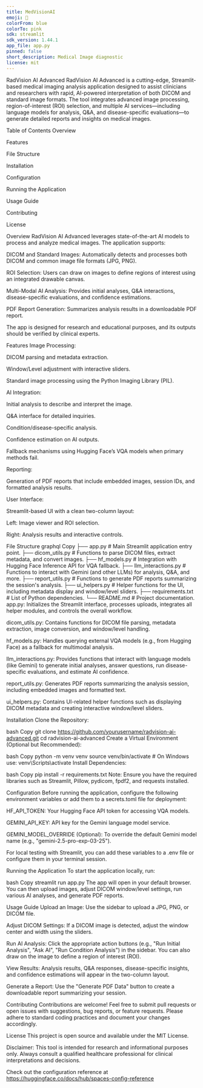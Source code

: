 ```yaml
---
title: MedVisionAI
emoji: 👀
colorFrom: blue
colorTo: pink
sdk: streamlit
sdk_version: 1.44.1
app_file: app.py
pinned: false
short_description: Medical Image diagnostic
license: mit
---
```

RadVision AI Advanced
RadVision AI Advanced is a cutting-edge, Streamlit-based medical imaging analysis application designed to assist clinicians and researchers with rapid, AI-powered interpretation of both DICOM and standard image formats. The tool integrates advanced image processing, region-of-interest (ROI) selection, and multiple AI services—including language models for analysis, Q&A, and disease-specific evaluations—to generate detailed reports and insights on medical images.

Table of Contents
Overview

Features

File Structure

Installation

Configuration

Running the Application

Usage Guide

Contributing

License

Overview
RadVision AI Advanced leverages state-of-the-art AI models to process and analyze medical images. The application supports:

DICOM and Standard Images: Automatically detects and processes both DICOM and common image file formats (JPG, PNG).

ROI Selection: Users can draw on images to define regions of interest using an integrated drawable canvas.

Multi-Modal AI Analysis: Provides initial analyses, Q&A interactions, disease-specific evaluations, and confidence estimations.

PDF Report Generation: Summarizes analysis results in a downloadable PDF report.

The app is designed for research and educational purposes, and its outputs should be verified by clinical experts.

Features
Image Processing:

DICOM parsing and metadata extraction.

Window/Level adjustment with interactive sliders.

Standard image processing using the Python Imaging Library (PIL).

AI Integration:

Initial analysis to describe and interpret the image.

Q&A interface for detailed inquiries.

Condition/disease-specific analysis.

Confidence estimation on AI outputs.

Fallback mechanisms using Hugging Face’s VQA models when primary methods fail.

Reporting:

Generation of PDF reports that include embedded images, session IDs, and formatted analysis results.

User Interface:

Streamlit-based UI with a clean two-column layout:

Left: Image viewer and ROI selection.

Right: Analysis results and interactive controls.

File Structure
graphql
Copy
├── app.py                  # Main Streamlit application entry point.
├── dicom_utils.py          # Functions to parse DICOM files, extract metadata, and convert images.
├── hf_models.py            # Integration with Hugging Face Inference API for VQA fallback.
├── llm_interactions.py     # Functions to interact with Gemini (and other LLMs) for analysis, Q&A, and more.
├── report_utils.py         # Functions to generate PDF reports summarizing the session's analysis.
├── ui_helpers.py           # Helper functions for the UI, including metadata display and window/level sliders.
├── requirements.txt        # List of Python dependencies.
└── README.md               # Project documentation.
app.py:
Initializes the Streamlit interface, processes uploads, integrates all helper modules, and controls the overall workflow.

dicom_utils.py:
Contains functions for DICOM file parsing, metadata extraction, image conversion, and window/level handling.

hf_models.py:
Handles querying external VQA models (e.g., from Hugging Face) as a fallback for multimodal analysis.

llm_interactions.py:
Provides functions that interact with language models (like Gemini) to generate initial analyses, answer questions, run disease-specific evaluations, and estimate AI confidence.

report_utils.py:
Generates PDF reports summarizing the analysis session, including embedded images and formatted text.

ui_helpers.py:
Contains UI-related helper functions such as displaying DICOM metadata and creating interactive window/level sliders.

Installation
Clone the Repository:

bash
Copy
git clone https://github.com/yourusername/radvision-ai-advanced.git
cd radvision-ai-advanced
Create a Virtual Environment (Optional but Recommended):

bash
Copy
python -m venv venv
source venv/bin/activate  # On Windows use: venv\Scripts\activate
Install Dependencies:

bash
Copy
pip install -r requirements.txt
Note: Ensure you have the required libraries such as Streamlit, Pillow, pydicom, fpdf2, and requests installed.

Configuration
Before running the application, configure the following environment variables or add them to a secrets.toml file for deployment:

HF_API_TOKEN:
Your Hugging Face API token for accessing VQA models.

GEMINI_API_KEY:
API key for the Gemini language model service.

GEMINI_MODEL_OVERRIDE (Optional):
To override the default Gemini model name (e.g., "gemini-2.5-pro-exp-03-25").

For local testing with Streamlit, you can add these variables to a .env file or configure them in your terminal session.

Running the Application
To start the application locally, run:

bash
Copy
streamlit run app.py
The app will open in your default browser. You can then upload images, adjust DICOM window/level settings, run various AI analyses, and generate PDF reports.

Usage Guide
Upload an Image:
Use the sidebar to upload a JPG, PNG, or DICOM file.

Adjust DICOM Settings:
If a DICOM image is detected, adjust the window center and width using the sliders.

Run AI Analysis:
Click the appropriate action buttons (e.g., "Run Initial Analysis", "Ask AI", "Run Condition Analysis") in the sidebar. You can also draw on the image to define a region of interest (ROI).

View Results:
Analysis results, Q&A responses, disease-specific insights, and confidence estimations will appear in the two-column layout.

Generate a Report:
Use the "Generate PDF Data" button to create a downloadable report summarizing your session.

Contributing
Contributions are welcome! Feel free to submit pull requests or open issues with suggestions, bug reports, or feature requests. Please adhere to standard coding practices and document your changes accordingly.

License
This project is open source and available under the MIT License.

Disclaimer: This tool is intended for research and informational purposes only. Always consult a qualified healthcare professional for clinical interpretations and decisions.


Check out the configuration reference at https://huggingface.co/docs/hub/spaces-config-reference